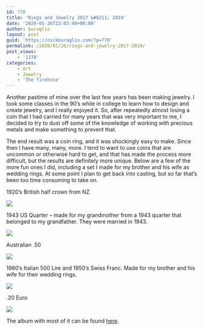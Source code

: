 ```yaml
---
id: 770
title: 'Rings and Jewelry 2017 &#8211; 2019'
date: '2020-01-26T23:03:40+00:00'
author: buraglio
layout: post
guid: 'https://nickburaglio.com/?p=770'
permalink: /2020/01/26/rings-and-jewelry-2017-2019/
post_views:
    - '1378'
categories:
    - Art
    - Jewelry
    - 'The firehose'
---
```


Another pastime of mine over the last few years has been making jewelry. I took some classes in the 90’s while in college to learn how to design and create jewelry, and I really enjoyed it. So, after repeatedly almost losing a coin that I had carried for many years that was very important to me, I decided to try to dust off some of the knowledge of working with precious metals and make something to prevent that.

The end result was a coin ring, and it was shockingly easy to make. Since then I have many, many, more. I tend to want to use coins that are uncommon or otherwise hard to get, and that has made the process more difficult, but the results are definitely more unique. Below are a few of the more fun ones I did, including a set I made for my brother and his wife as wedding rings. At some point I plan to get back into casting, but so far that’s been too time consuming to take on.

1920’s British half crown from NZ

![](https://nickburaglio.com/wp-content/uploads/2020/01/IMG_2626-300x225.jpg)

1943 US Quarter – made for my grandmother from a 1943 quarter that belonged to my grandfather. They were married in 1943.

![](https://lh3.googleusercontent.com/kJktVA8iz6xjTh7sqPEmE0yYLay3MovQ_TDWsZC6YO4VBeozGdwJmTJhR0oMVZoPntzGOgoyd0v0S6tZLG8EUSzK_zKVmTaue3E45NWqKU9LLqp5PN_TGau3gxA8_RjplX-A7e8yYCgESvLAM8LDihXKHDWI4Xrl-qx6H971leTKy1s3SVVcgZfkUUPOzQxZuCWj5Flnvp3VCIKSGiF9H-bHZKjdhFZGLszdfiA05Q67qlC5Ft77pR9CDZsZZodu5IFIK22mHytkmOw2h6rFgPzFLSxUmr7Etu0ZWfu2dyBcIV5NY-7eoaYVAuPWBKUDvadYkEn6fHSpYVRxxxZtoFqlUS8M7sXReO5aaXVWP-Dbjs70Sjv6C2ijB4DyBvcHvFKCKvN6t0aZI8N6QAcFYUbBPkfww8ThQwKKu9iJoC-FHrc8Rh_sgmbe7H1d_FvvgiVDc16N3Q0IwC8ly1hXrqOvalg8wJsE6LC50fsy1xtFXr2WlvazTyh9jxuk0zsrYOKcOHZyq7zF6yOVOEI8D8Wq-Ga2CF6_0N0OoB8PsnOVPwg76gVKbG1O-gdg3gHqYgIPe4_BCYW2fSHm2_OKfl4QkWEy0GpJ70JaSA8VqBiWefOkaZVvWaeSndu5M_dJAaDmLD64-ag935Yh9cnI4jiEZd1jRu1YhxALOfmPkBH1y1D-0g_ItAnXTa8CrkbeR2WBXlyKIpHqfAOPOEWLk51NTcm_MuqNdgM5ZGmhsfmqXU5a=w2138-h2630-no)

Australian .50

![](https://lh3.googleusercontent.com/QFoFIj2dlS7KgdPki-uLzHAy0-J8kES9AUIbN9MhI4DsyZEM8rieyq8Aoe372KYjmrSc-zPgnTI04dg9OCJGCVptSDQqcIxuhIeKF6Iiwgbmr1kmvl-txZgqaIQrBRN7iv_xXV3_EgjGOP1sx0qYs7lKAmzELNs2IkHOf1wjV_Ah3lQc65QRvuh_VWr6WuS2QhWsd12ND_j8ff-pDxw7qZWJy_9c1x-owNqfBQsLrPz3jMwrFAknZAeRH5YyvT7crGdcIwWklM6-u4esCCAYBXn_ADJoXL7DpzIPcWEBq-v7sezOLomGD4GZwHlii5aeKG9gc1FCLp5HXMyRzMiUfeH1e7Mm4HxRxCYcsaxb1z7RvWU1GteB6Tg3tdf_13fGUYNNgJaAZ-LgZy8UFOQZ6f1fd45izMH8dn_rXrKIe9UstUvLsLDoOrpM5gKbkP_08fFkxIE9XOlMy7kVSL7AZ5O0dp2eiUZK-uRqduvwkL68EtudODE2HLUqQs3h9V2lOiL4DqM6DsmytpsQrMqkiszcX6I3ykKhzshF48KE32ZdvR7DibSq_7ZaGnwZiyPWH-ltN3dsM8phThIiJN0gvJhYwnDcJODL9jB_NVq2oNY9ItP7vx9Yt7RrW2lynDDgU0RZHRBEGXcB780qPy73sSLfqODbep0y6x_54qOuDx7fn8Bauc1XxEcdqf4EGzahbLvgozaX4AeTwB_LTqLiWEH70e8eRbVsWap7xDTgKZrjNL8I=w1974-h2630-no)

1960’s Italian 500 Lire and 1950’s Swiss Franc. Made for my brother and his wife for their wedding rings.

![](https://lh3.googleusercontent.com/V9x9PsOx2z55aYSb5BPJqL_FECgDM8MzoMjnckaW1pU-KGttN2CHPPTJ-uZI0jcdItthywc-xkH7iCW49_dyo1wmmR5UAe34quk1kS-8nGrQRxDSKAnR7JpRYupaUuDAJ9P8yPE-3kTmqtl5Lib0sAqVWJ66HPdk4W22YySZdwE4P6PYO1C18ZJZu02Enq3hVLZOx1esc6qwnHr6o0wI9xbQUN6K01wmkgeabyoxv40g27uyd2QdnNjg094MeoZOWPonU8Gk3j8pNr61kf1K3hsVILX1dCGa49pl4hfIoy29ppckR-DUaGMb4xv32dkwNZyqtNJrL5Ajqj8kThL9d3zbIRz3O19OGHTJJQiYxkJJ9lfM3p_KS93A3krt5XVGmTW1rBhCx7NpcLgoBVfl_yStaeDQ_7Y6SXAYhdcPacATaCsJvHhR9Vnu8O_9jBPLGR8YImMcozt87GV6byi34RgenQtfSS9R1SE9kjs6Gwwq18dGHF34mfb8cg50yhOfZDt1wqZnO3QDG4oMGY8BP5mu7jZLlcsiBCvD_GCTz6ej2ztWkgqsyRFS3UKGzrtKiGl1tpMpKM1wpAIGKoK0RT-Ud6KpP3wGlRJceTMTkkjDt71IDAOKgsZRtgScFJjDtdBVBEsJku7k2iZ4AWjUmVIQ3k6dI95ineDSboh1PnQeX_kYZs0ulRA6sxbsIoFlL1TzqC2-aFDjAaKtOiM8ot5pbjWjN0EMGb_bZgjXM7p9y_ac=w2754-h2066-no)

.20 Euro

![](https://lh3.googleusercontent.com/4eyuzZ8HEHIg95rm8rmsNOYU4lt-5UNQy4LUdrF09zFoyJRBxfdAmo6EsM9OOACA2uoy5d4jRkMHdxBQrbnjD6ix1EIFTo-57D_0Uxd0ZVVMFCkrUk3GgBBUTeZ7mSHluE44WNb7LQlsIY3850EUF8sSuKnlzmnnAHxjRxEEePK30DDhmjbnXqbT9ScrIQDMDQSlX_vCF1UMDtKwrBJo-IFsVtAFmFVC84f7dmWYAsYloFBW52ZI1RkTfbwtt3fkU9ka95NNxW0eWXOlZkMY-_28zrV-AKIZC-DqXI1VASOyv8Y73GMQ2y-2Mu8_qN8uToWKcLnxzQ_57htEwwwH0rjyoRPND2Gad3IK_xkY307VnOy4xpqwXTW-VaHdrKZQtb-gxVquoeQqxRqqTxy4tFi7HDiPyFDYc49imAfjEIseEcDlKumllNYtqdG_BYLh695bvF8jN6l2TmcbKPF0c2kWXqqa_0CtiQscVB5hAZD-W9tGUrL5c6X9boefumdG_DWD58wlKxbpvyQrsmD39KGDVijsIObodHsb-JKRBS7TC7fK-rubYA5RW7an6hqi2SY0LbASl7oLiovt-8coL_3lXd7qXGBdZBv4uVwRiG-Rk2X4z6HYR-1gki22_SqPbvpzFSmATFzarcmpaWxq4MkiZI06f6GRV4Y2uesI995M3uEJ0SsF1gZIuVJnK5tLBGobkw9VUGetDrdRgqwJ24S5yAMCRK3lu5qUnQ0DPUCodTH9=s309-no)

The album with most of it can be found [here](https://photos.app.goo.gl/CCZDwH2q4A6UzG4e2).
